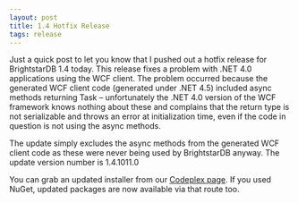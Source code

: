 ```yaml
---
layout: post
title: 1.4 Hotfix Release
tags: release
---
```


Just a quick post to let you know that I pushed out a hotfix release for BrightstarDB 1.4 today. This release fixes a problem with .NET 4.0 applications using the WCF client. The problem occurred because the generated WCF client code (generated under .NET 4.5) included async methods returning Task<T> – unfortunately the .NET 4.0 version of the WCF framework knows nothing about these and complains that the return type is not serializable and throws an error at initialization time, even if the code in question is not using the async methods.

The update simply excludes the async methods from the generated WCF client code as these were never being used by BrightstarDB anyway. The update version number is 1.4.1011.0

You can grab an updated installer from our [Codeplex page](http://brightstardb.codeplex.com/). If you used NuGet, updated packages are now available via that route too.
